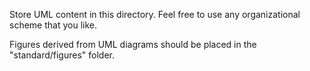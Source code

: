 Store UML content in this directory. Feel free to use any organizational scheme that you like.

Figures derived from UML diagrams should be placed in the "standard/figures" folder.